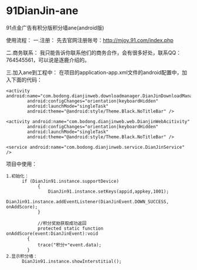 91DianJin-ane
=============

91点金广告有积分版积分墙ane(android版)

使用流程：
一.注册：
先去官网注册账号：http://mjoy.91.com/index.php

二.商务联系：
我只能告诉你联系他们的商务合作，会有很多好处，联系QQ：764545561，可以说是逐鹿介绍的。

三.加入ane到工程中：
在项目的application-app.xml文件的android配置中，加入下面的代码：
```
<activity android:name="com.bodong.dianjinweb.downloadmanager.DianJinDownloadManager" 
		android:configChanges="orientation|keyboardHidden" 
		android:launchMode="singleTask" 
		android:theme="@android:style/Theme.Black.NoTitleBar" /> 
		
<activity android:name="com.bodong.dianjinweb.web.DianjinWebAcitivity" 
		android:configChanges="orientation|keyboardHidden" 
		android:launchMode="singleTask" 
		android:theme="@android:style/Theme.Black.NoTitleBar" /> 
		
<service android:name="com.bodong.dianjinweb.service.DianJinService" />
```
项目中使用：

	1.初始化：
	      if (DianJin91.instance.supportDevice)
				{
					DianJin91.instance.setKeys(appid,appkey,1001);
					DianJin91.instance.addEventListener(DianJinEvent.DOWN_SUCCESS, onAddScore);
				}
				
				//积分奖励获取成功返回
				protected static function onAddScore(event:DianJinEvent):void
    		{
    			trace("积分+"event.data);
    		}
	2.显示积分墙：
	      DianJin91.instance.showInterstitial();
				

